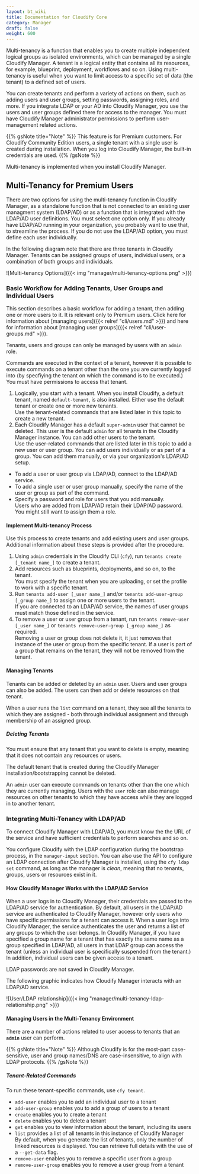 ```yaml
---
layout: bt_wiki
title: Documentation for Cloudify Core
category: Manager
draft: false
weight: 600
---
```

Multi-tenancy is a function that enables you to create multiple independent logical groups as isolated environments, which can be managed by a single Cloudify Manager. A tenant is a logical entity that contains all its resources, for example, blueprint, deployment, workflows and so on. Using multi-tenancy is useful when you want to limit access to a specific set of data (the tenant) to a defined set of users.

You can create tenants and perform a variety of actions on them, such as adding users and user groups, setting passwords, assigning roles, and more. If you integrate LDAP or your AD into Cloudify Manager, you use the users and user groups defined there for access to the manager. You must have Cloudify Manager administrator permissions to perform user-management related actions.

{{% gsNote title="Note" %}}
This feature is for Premium customers. For Cloudify Community Edition users, a single tenant with a single user is created during installation. When you log into Cloudify Manager, the built-in credentials are used.
{{% /gsNote %}}

Multi-tenancy is implemented when you install Cloudify Manager.

## Multi-Tenancy for Premium Users
There are two options for using the multi-tenancy function in Cloudify Manager, as a standalone function that is not connected to an existing user managment system (LDAP/AD) or as a function that is integrated with the LDAP/AD user definitions. You must select one option only. If you already have LDAP/AD running in your organization, you probably want to use that, to streamline the process. If you do not use the LDAP/AD option, you must define each user individually.

In the following diagram note that there are three tenants in Cloudify Manager. Tenants can be assigned groups of users, individual users, or a combination of both groups and individuals.
 
![Multi-tenancy Options]({{< img "manager/multi-tenancy-options.png" >}})

### Basic Workflow for Adding Tenants, User Groups and Individual Users

This section describes a basic workflow for adding a tenant, then adding one or more users to it. It is relevant only to Premium users. Click here for information about [managing users]({{< relref "cli/users.md" >}}) and here for information about [managing user groups]({{< relref "cli/user-groups.md" >}}).

Tenants, users and groups can only be managed by users with an `admin` role. 

Commands are executed in the context of a tenant, however it is possible to execute commands on a tenant other than the one you are currently logged into (by specfiying the tenant on which the command is to be executed.) You must have permissions to access that tenant.

1. Logically, you start with a tenant. When you install Cloudify, a default tenant, named `default-tenant`, is also installed. Either use the default tenant or create one or more new tenants.  
  Use the tenant-related commands that are listed later in this topic to create a new tenant.
2. Each Cloudify Manager has a default `super-admin` user that cannot be deleted. This user is the default `admin` for all tenants in the Cloudify Manager instance. You can add other users to the tenant.  
  Use the user-related commands that are listed later in this topic to add a new user or user group.
  You can add users individually or as part of a group. You can add them manually, or via your organization's LDAP/AD setup.  
  * To add a user or user group via LDAP/AD, connect to the LDAP/AD service.
  * To add a single user or user group manually, specify the name of the user or group as part of the command.  
  * Specify a password and role for users that you add manually.  
    Users who are added from LDAP/AD retain their LDAP/AD password. You might still want to assign them a role.

#### Implement Multi-tenancy Process

Use this process to create tenants and add existing users and user groups. Additional information about these steps is provided after the procedure.

1. Using `admin` credentials in the Cloudify CLI (`cfy`), run `tenants create [_tenant name_]` to create a tenant.
2. Add resources such as blueprints, deployments, and so on, to the tenant.   
   You must specify the tenant when you are uploading, or set the profile to work with a specific tenant.
3. Run `tenants add-user [_user name_]` and/or `tenants add-user-group [_group name_]` to assign one or more users to the tenant.   
   If you are connected to an LDAP/AD service, the names of user groups must match those defined in the service.   
4. To remove a user or user group from a tenant, run `tenants remove-user [_user name_]` or `tenants remove-user-group [_group name_]` as required.  
   Removing a user or group does not delete it, it just removes that instance of the user or group from the specific tenant. If a user is part of a group that remains on the tenant, they will not be removed from the tenant.

#### Managing Tenants

Tenants can be added or deleted by an `admin` user. Users and user groups can also be added. The users can then add or delete resources on that tenant.

When a user runs the `list` command on a tenant, they see all the tenants to which they are assigned - both through individual assignment and through membership of an assigned group.


##### Deleting Tenants

You must ensure that any tenant that you want to delete is empty, meaning that it does not contain any resources or users.

The default tenant that is created during the Cloudify Manager installation/bootstrapping cannot be deleted.

An `admin` user can execute commands on tenants other than the one which they are currently managing. Users with the `user` role can also manage resources on other tenants to which they have access while they are logged in to another tenant.


### Integrating Multi-Tenancy with LDAP/AD

To connect Cloudify Manager with LDAP/AD, you must know the the URL of the service and have sufficient credentials to perform searches and so on. 

You configure Cloudify with the LDAP configuration during the bootstrap process, in the `manager-input` section. You can also use the API to configure an LDAP connection after Cloudify Manager is installed, using the `cfy ldap set` command, as long as the manager is _clean_, meaning that no tenants, groups, users or resources exist in it.

#### How Cloudify Manager Works with the LDAP/AD Service

When a user logs in to Cloudify Manager, their credentials are passed to the LDAP/AD service for authentication. By default, all users in the LDAP/AD service are authenticated to Cloudify Manager, however only users who have specific permissions for a tenant can access it. When a user logs into Cloudify Manager, the service authenticates the user and returns a list of any groups to which the user belongs. In Cloudify Manager, if you have specified a group name for a tenant that has exactly the same name as a group specified in LDAP/AD, all users in that LDAP group can access the tenant (unless an individual user is specifically suspended from the tenant.) In addition, individual users can be given access to a tenant. 

LDAP passwords are not saved in Cloudify Manager.

The following graphic indicates how Cloudify Manager interacts with an LDAP/AD service. 

![User/LDAP relationship]({{< img "manager/multi-tenancy-ldap-relationship.png" >}})

#### Managing Users in the Multi-Tenancy Environment

There are a number of actions related to user access to tenants that an **`admin`** user can perform. 

{{% gsNote title="Note" %}}
Although Cloudify is for the most-part case-sensitive, user and group names/DNS are case-insensitive, to align with LDAP protocols.
{{% /gsNote %}}

##### Tenant-Related Commands

To run these tenant-specific commands, use `cfy tenant`.

- `add-user` enables you to add an individual user to a tenant
- `add-user-group` enables you to add a group of users to a tenant
- `create` enables you to create a tenant
- `delete` enables you to delete a tenant
- `get` enables you to view information about the tenant, including its users
- `list` provides a list of all tenants in this instance of Cloudify Manager  
  By default, when you generate the list of tenants, only the number of linked resources is displayed. You can retrieve full details with the use of a `--get-data` flag.
- `remove-user` enables you to remove a specific user from a group
- `remove-user-group` enables you to remove a user group from a tenant

